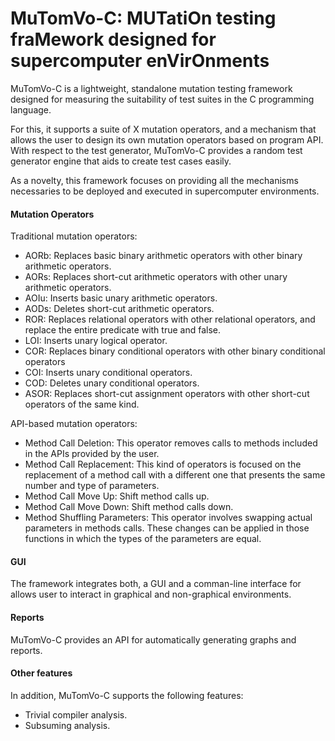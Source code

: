 # MuTomVo-C: MUTatiOn testing fraMework designed for supercomputer enVirOnments

MuTomVo-C is a lightweight, standalone mutation testing framework designed for measuring the suitability of test suites in the C programming language.

For this, it supports a suite of X mutation operators, and a mechanism that allows the user to design its own mutation operators based on program API. With respect to the test generator, MuTomVo-C provides a random test generator engine that aids to create test cases easily.

As a novelty, this framework focuses on providing all the mechanisms necessaries to be deployed and executed in supercomputer environments.

#### Mutation Operators

Traditional mutation operators:
* AORb: Replaces basic binary arithmetic operators with other binary arithmetic operators.
* AORs: Replaces short-cut arithmetic operators with other unary arithmetic operators.
* AOIu: Inserts basic unary arithmetic operators.
* AODs: Deletes short-cut arithmetic operators.
* ROR: Replaces relational operators with other relational operators, and replace the entire predicate with true
and false.
* LOI: Inserts unary logical operator.
* COR: Replaces binary conditional operators with other binary conditional operators
* COI: Inserts unary conditional operators.
* COD: Deletes unary conditional operators.
* ASOR:  Replaces short-cut assignment operators with other short-cut operators of the same kind.

API-based mutation operators:
* Method Call Deletion: This operator removes calls to methods included in the APIs provided by the user.
* Method Call Replacement: This kind of operators is focused on the replacement of a method call with
a different one that presents the same number and type of parameters.
* Method Call Move Up:  Shift method calls up.
* Method Call Move Down: Shift method calls down.
* Method Shuffling Parameters: This operator  involves swapping actual parameters in methods calls. These changes can be applied in those functions in which the types of the parameters are equal.

#### GUI
The framework integrates both, a GUI and a comman-line interface for allows user to interact in graphical and non-graphical environments.

#### Reports
MuTomVo-C provides an API for automatically generating graphs and reports.


#### Other features
In addition, MuTomVo-C supports the following features:
* Trivial compiler analysis.
* Subsuming analysis.

